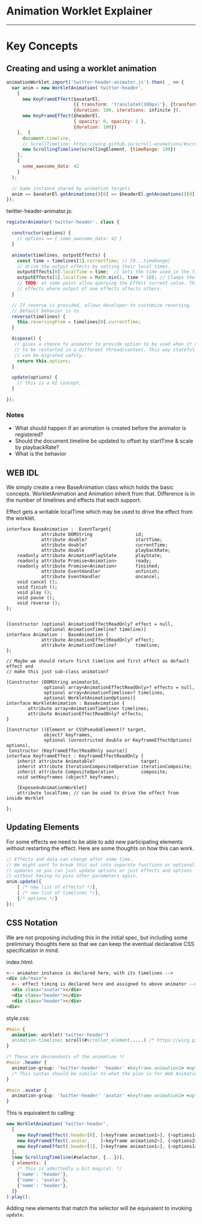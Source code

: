 # Animation Worklet Explainer
---

# Key Concepts

## Creating and using a worklet animation

```js
animationWorklet.import('twitter-header-animator.js').then( _ => {
  var anim = new WorkletAnimation('twitter-header',
    [
      new KeyFrameEffect($avatarEl,
                         [{ transform: 'translateX(100px)'}, {transform: 'translateX(0px)'}],
                         {duration: 100, iterations: infinite }),
      new KeyFrameEffect($headerEl,
                         { opacity: 0, opacity: 1 },
                         {duration: 100})
    ],	[
      document.timeline,
      // ScrollTimeline: https://wicg.github.io/scroll-animations/#scroll-timelines
      new ScrollingTimeline(scrollingElement, {timeRange: 100})
    ],
    {
      some_awesome_data: 42
    }
  );

  // Same instance shared by animation targets
  anim == $avatarEl.getAnimations()[0] == $headerEl.getAnimations()[0];
});

```

twitter-header-animator.js:
```js
registerAnimator('twitter-header', class {

  constructor(options) {
    // options == { some_awesome_data: 42 }
  }

  animate(timelines, outputEffects) {
    const time = timelines[1].currentTime; // [0...timeRange]
    // drive the output effects by setting their local times.
    outputEffects[0].localTime = time;  // Sets the time used in the first output effect.
    outputEffects[1].localTime = Math.min(1, time * 10); // Clamps the input time range.
    // TODO: at some point allow querying the Effect current value. This is needed for
    // effects where output of one effects affects others.
  }

  // If reverse is provided, allows developer to customize reversing.
  // Default behavior is to
  reverse(timelines) {
    this.reversingFrom = timelines[0].currentTime;
  }

  dispose() {
   // gives a chance to animator to provide option to be used when it needs
   // to be restarted in a different thread/context. This way stateful animations
   // can be migrated safely.
    return this.options;
  }

  update(options) {
    // this is a V2 concept,
  }

});

```


### Notes

 * What should happen if an animation is created before the animator is registered?
 * Should the document.timeline be updated to offset by startTime & scale by playbackRate?
 * What is the behavior

## WEB IDL

We simply create a new BaseAnimation class which holds the basic concepts.
WorkletAnimation and Animation inherit from that. Difference is in the number of
timelines and effects that each support.

Effect gets a writable localTime which may be used to drive the effect from
the worklet.

```webidl
interface BaseAnimation :  EventTarget{
             attribute DOMString                id;
             attribute double?                  startTime;
             attribute double?                  currentTime;
             attribute double                   playbackRate;
    readonly attribute AnimationPlayState       playState;
    readonly attribute Promise<Animation>       ready;
    readonly attribute Promise<Animation>       finished;
             attribute EventHandler             onfinish;
             attribute EventHandler             oncancel;
    void cancel ();
    void finish ();
    void play ();
    void pause ();
    void reverse ();
};


[Constructor (optional AnimationEffectReadOnly? effect = null,
              optional AnimationTimeline? timeline)]
interface Animation :  BaseAnimation {
             attribute AnimationEffectReadOnly? effect;
             attribute AnimationTimeline?       timeline;
};

// Maybe we should return first timeline and first effect as default effect and
// make this just sub-class animation?

[Constructor (DOMString animatorId,
              optional array<AnimationEffectReadOnly>? effects = null,
              optional array<AnimationTimeline>? timelines,
              optional WorkletAnimationOptions)]
interface WorkletAnimation : BaseAnimation {
        attribute array<AnimationTimeline> timelines;
        attribute AnimationEffectReadOnly? effects;
}

[Constructor ((Element or CSSPseudoElement)? target,
              object? keyframes,
              optional (unrestricted double or KeyframeEffectOptions) options),
 Constructor (KeyframeEffectReadOnly source)]
interface KeyframeEffect : KeyframeEffectReadOnly {
    inherit attribute Animatable?                 target;
    inherit attribute IterationCompositeOperation iterationComposite;
    inherit attribute CompositeOperation          composite;
    void setKeyframes (object? keyframes);

    [Exposed=AnimationWorklet]
    attribute localTime; // can be used to drive the effect from inside Worklet

};

```


## Updating Elements

For some effects we need to be able to add new participating elements without
restarting the effect. Here are some thoughts on how this can work.

```js
// Effects and data can change after some time.
// We might want to break this out into separate functions or optional
// updates so you can just update options or just effects and options
// without having to pass other parameters again.
anim.update({
    [ /* new list of effects? */],
    [ /* new list of timelines */],
    {/* options */}
});
```

## CSS Notation

We are not proposing including this in the initial spec, but including some
preliminary thoughts here so that we can keep the eventual declarative CSS
specification in mind.

index.html:
```html
<-- animator instance is declared here, with its timelines -->
<div id="main">
  <-- effect timing is declared here and assigned to above animator -->
  <div class="avatar"></div>
  <div class="header"></div>
  <div class="header"></div>
<div>
```

style.css:
```css
#main {
  animation: worklet('twitter-header')
  animation-timeline: scroll(#scroller_element.....) /* https://wicg.github.io/scroll-animations/#animation-timeline */
}

/* These are descendants of the animation */
#main .header {
  animation-group: 'twitter-header' 'header' <keyframe animation1> <options1> #...
  /* This syntax should be similar to what the plan is for Web Animation Group Effects */
}

#main .avatar {
  animation-group: 'twitter-header' 'avatar' <keyframe animation2> <options2> #...
}
```

This is equivalent to calling:

```js
new WorkletAnimation('twitter-header',
  [
    new KeyFrameEffect(.header[0], [<keyframe animation1>], {<options1>}),
    new KeyFrameEffect(.avatar,    [<keyframe animation2>], {<options2>}),
    new KeyFrameEffect(.header[1], [<keyframe animation1>], {<options1>}),
  ],
  [new ScrollingTimeline(#selector, {...})],
  { elements: [
    /* This is admittedly a bit magical. */
    {'name': 'header'},
    {'name': 'avatar'},
    {'name': 'header'},
  ]}
).play();

```

Adding new elements that match the selector will be
equivalent to invoking `update`.